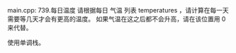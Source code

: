 main.cpp:
739.每日温度
请根据每日 气温 列表 temperatures ，请计算在每一天需要等几天才会有更高的温度。
如果气温在这之后都不会升高，请在该位置用 0 来代替。

使用单调栈。
